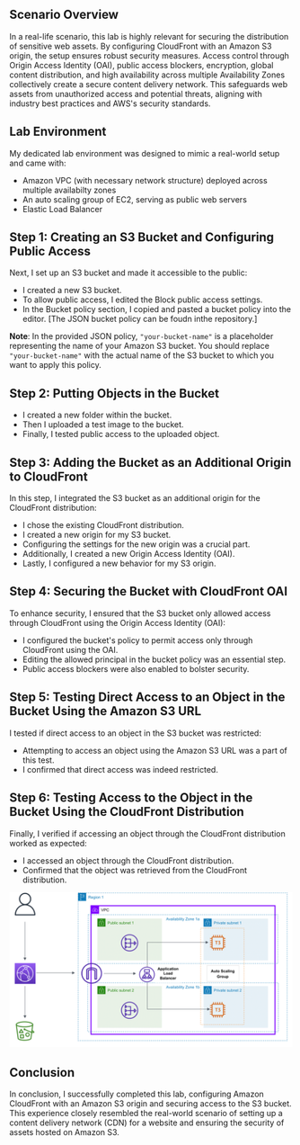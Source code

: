 ## Scenario Overview
In a real-life scenario, this lab is highly relevant for securing the distribution of sensitive web assets. By configuring CloudFront with an Amazon S3 origin, the setup ensures robust security measures. Access control through Origin Access Identity (OAI), public access blockers, encryption, global content distribution, and high availability across multiple Availability Zones collectively create a secure content delivery network. This safeguards web assets from unauthorized access and potential threats, aligning with industry best practices and AWS's security standards.

## Lab Environment
My dedicated lab environment was designed to mimic a real-world setup and came with:

- Amazon VPC (with necessary network structure) deployed across multiple availabilty zones
- An auto scaling group of EC2, serving as public web servers
- Elastic Load Balancer

## Step 1: Creating an S3 Bucket and Configuring Public Access
Next, I set up an S3 bucket and made it accessible to the public:

- I created a new S3 bucket.
- To allow public access, I edited the Block public access settings.
- In the Bucket policy section, I copied and pasted a bucket policy into the editor. [The JSON bucket policy can be foudn inthe repository.]

**Note**: In the provided JSON policy, `"your-bucket-name"` is a placeholder representing the name of your Amazon S3 bucket. You should replace `"your-bucket-name"` with the actual name of the S3 bucket to which you want to apply this policy.

## Step 2: Putting Objects in the Bucket
- I created a new folder within the bucket.
- Then I uploaded a test image to the bucket.
- Finally, I tested public access to the uploaded object.

## Step 3: Adding the Bucket as an Additional Origin to CloudFront
In this step, I integrated the S3 bucket as an additional origin for the CloudFront distribution:

- I chose the existing CloudFront distribution.
- I created a new origin for my S3 bucket.
- Configuring the settings for the new origin was a crucial part.
- Additionally, I created a new Origin Access Identity (OAI).
- Lastly, I configured a new behavior for my S3 origin.

## Step 4: Securing the Bucket with CloudFront OAI
To enhance security, I ensured that the S3 bucket only allowed access through CloudFront using the Origin Access Identity (OAI):

- I configured the bucket's policy to permit access only through CloudFront using the OAI.
- Editing the allowed principal in the bucket policy was an essential step.
- Public access blockers were also enabled to bolster security.

## Step 5: Testing Direct Access to an Object in the Bucket Using the Amazon S3 URL
I tested if direct access to an object in the S3 bucket was restricted:

- Attempting to access an object using the Amazon S3 URL was a part of this test.
- I confirmed that direct access was indeed restricted.

## Step 6: Testing Access to the Object in the Bucket Using the CloudFront Distribution
Finally, I verified if accessing an object through the CloudFront distribution worked as expected:

- I accessed an object through the CloudFront distribution.
- Confirmed that the object was retrieved from the CloudFront distribution.

![Architecture Diagram](https://github.com/LeeDrew86/AWS-Projects/blob/785721f2bb0844c8eeb7fe5a3b79f443d2b0837a/Secure%20Cloudfront%20Distribution/Cloudfront%20with%20S3%20Origin%20Diagram.png)

## Conclusion
In conclusion, I successfully completed this lab, configuring Amazon CloudFront with an Amazon S3 origin and securing access to the S3 bucket. This experience closely resembled the real-world scenario of setting up a content delivery network (CDN) for a website and ensuring the security of assets hosted on Amazon S3.
